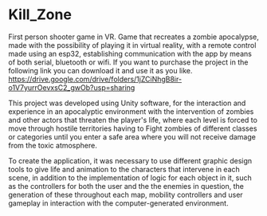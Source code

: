 # Kill_Zone
First person shooter game in VR.
Game that recreates a zombie apocalypse, made with the possibility of playing it in virtual reality, with a remote control made using an esp32, establishing communication with the app by means of both serial, bluetooth or wifi. If you want to purchase the project in the following link you can download it and use it as you like.
https://drive.google.com/drive/folders/1jZCiNhgB8ir-o1V7yurrOevxsC2_gwOb?usp=sharing

This project was developed using Unity software, for the interaction and experience in an apocalyptic environment with the intervention of zombies and other actors that threaten the player's life, where each level is forced to move through hostile territories having to Fight zombies of different classes or categories until you enter a safe area where you will not receive damage from the toxic atmosphere.

To create the application, it was necessary to use different graphic design tools to give life and animation to the characters that intervene in each scene, in addition to the implementation of logic for each object in it, such as the controllers for both the user and the the enemies in question, the generation of these throughout each map, mobility controllers and user gameplay in interaction with the computer-generated environment.
